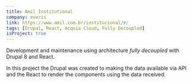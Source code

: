 ```yaml
---
title: Amil Institutional
company: everis
link: https://www.amil.com.br/institucional/#/
tags: [Drupal, React, Acquia Cloud, Fully Decoupled]
isProject: true
---
```


Development and maintenance using architecture _fully decoupled_ with Drupal 8 and React.

In this project the Drupal was created to making the data available via API and the React to render the components using the data received.
